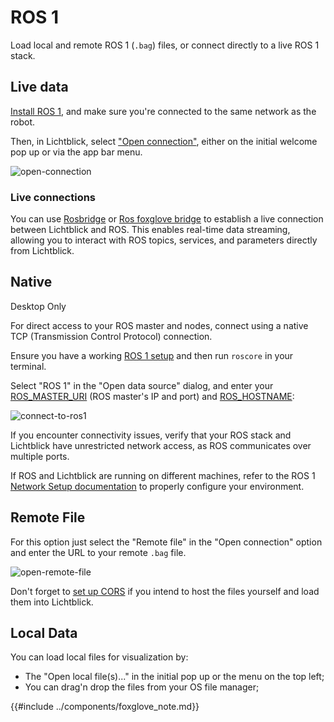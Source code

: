 # ROS 1

Load local and remote ROS 1 (`.bag`) files, or connect directly to a live ROS 1 stack.

## Live data

[Install ROS 1](https://wiki.ros.org/ROS/Installation), and make sure you're connected to the same network as the robot.

Then, in Lichtblick, select ["Open connection"](./introduction.md), either on the initial welcome pop up or via the app bar menu.

![open-connection](../images/open-connection.png)

### Live connections

You can use [Rosbridge](../connecting-to-data/rosbridge.md) or [Ros foxglove bridge](https://docs.foxglove.dev/docs/connecting-to-data/ros-foxglove-bridge) to establish a live connection between Lichtblick and ROS. This enables real-time data streaming, allowing you to interact with ROS topics, services, and parameters directly from Lichtblick.

## Native

<div class="warning">
Desktop Only
</div>

For direct access to your ROS master and nodes, connect using a native TCP (Transmission Control Protocol) connection.

Ensure you have a working [ROS 1 setup](https://wiki.ros.org/ROS/Installation) and then run `roscore` in your terminal.

Select "ROS 1" in the "Open data source" dialog, and enter your [ROS_MASTER_URI](https://wiki.ros.org/ROS/EnvironmentVariables#ROS_MASTER_URI) (ROS master's IP and port) and [ROS_HOSTNAME](https://wiki.ros.org/ROS/EnvironmentVariables#ROS_IP.2FROS_HOSTNAME):

![connect-to-ros1](../images/connect-to-ros1.png)

If you encounter connectivity issues, verify that your ROS stack and Lichtblick have unrestricted network access, as ROS communicates over multiple ports.

If ROS and Lichtblick are running on different machines, refer to the ROS 1 [Network Setup documentation](https://wiki.ros.org/ROS/NetworkSetup) to properly configure your environment.

## Remote File

For this option just select the "Remote file" in the "Open connection" option and enter the URL to your remote `.bag` file.

![open-remote-file](../images/open-remote-file.png)

Don't forget to [set up CORS](../connecting-to-data/live-data.html#cross-origin-resource-sharing-cors-setup) if you intend to host the files yourself and load them into Lichtblick.

## Local Data 

You can load local files for visualization by: 

* The "Open local file(s)..." in the initial pop up or the menu on the top left;
* You can drag'n drop the files from your OS file manager;

{{#include ../components/foxglove_note.md}}
